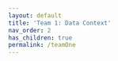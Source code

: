 ```yaml
---
layout: default
title: 'Team 1: Data Context' 
nav_order: 2
has_children: true
permalink: /teamOne
---
```

